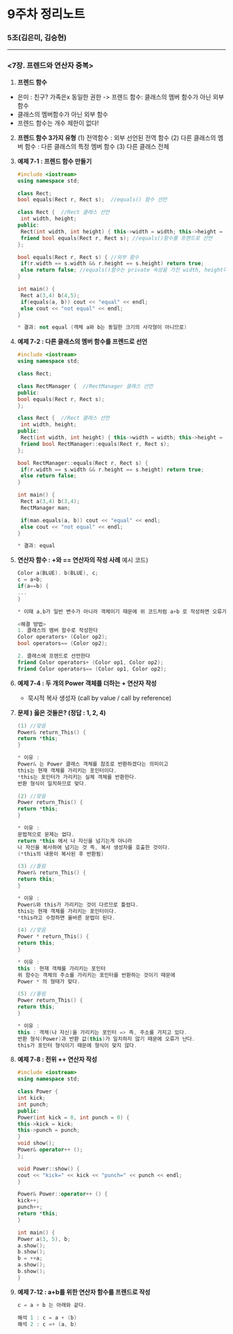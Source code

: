 # 9주차 정리노트

### 5조(김은미, 김승현)

---

### <7장. 프렌드와 연산자 중복>

1. **프렌드 함수**
- 은미 : 친구? 가족은x 동일한 권한 -> 프렌드 함수: 클래스의 멤버 함수가 아닌 외부 함수
- 클래스의 멤버함수가 아닌 외부 함수
- 프렌드 함수는 개수 제한이 없다!

2. **프렌드 함수 3가지 유형**
(1) 전역함수 : 외부 선언된 전역 함수
(2) 다른 클래스의 멤버 함수 : 다른 클래스의 특정 멤버 함수
(3) 다른 클래스 전체

3. **예제 7-1 : 프렌드 함수 만들기**
    
    ```cpp
    #include <iostream>
    using namespace std;
    
    class Rect;
    bool equals(Rect r, Rect s);  //equals() 함수 선언
    
    class Rect {  //Rect 클래스 선언
     int width, height;
    public:
     Rect(int width, int height) { this->width = width; this->height = height; }
     friend bool equals(Rect r, Rect s); //equals()함수를 프렌드로 선언
    };
    
    bool equals(Rect r, Rect s) { //외부 함수
     if(r.width == s.width && r.height == s.height) return true;
     else return false; //equals()함수는 private 속성을 가진 width, height에 접근 가능
    }
    
    int main() {
     Rect a(3,4) b(4,5);
     if(equals(a, b)) cout << "equal" << endl;
     else cout << "not equal" << endl;
    }
    
    * 결과: not equal (객체 a와 b는 동일한 크기의 사각형이 아니므로)
    ```
    

4. **예제 7-2 : 다른 클래스의 멤버 함수를 프렌드로 선언**
    
    ```cpp
    #include <iostream>
    using namespace std;
    
    class Rect;
    
    class RectManager {  //RectManager 클래스 선언
    public:
    bool equals(Rect r, Rect s); 
    }; 
    
    class Rect {  //Rect 클래스 선언
     int width, height;
    public:
     Rect(int width, int height) { this->width = width; this->height = height; }
     friend bool RectManager::equals(Rect r, Rect s); 
    };
    
    bool RectManager::equals(Rect r, Rect s) { 
     if(r.width == s.width && r.height == s.height) return true;
     else return false;
    }
    
    int main() {
     Rect a(3,4) b(3,4);
     RectManager man;
    
     if(man.equals(a, b)) cout << "equal" << endl;
     else cout << "not equal" << endl;
    }
    
    * 결과: equal
    ```
    

5. **연산자 함수 : +와 == 연산자의 작성 사례**
예시 코드)
    
    ```cpp
    Color a(BLUE). b(BLUE), c;
    c = a+b;
    if(a==b) {
    ...
    }
    
    * 이때 a,b가 일반 변수가 아니라 객체이기 때문에 위 코드처럼 a+b 로 작성하면 오류가 난다.
    
    <해결 방법>
    1. 클래스의 멤버 함수로 작성한다
    Color operators+ (Color op2);
    bool operators== (Color op2);
    
    2. 클래스에 프렌드로 선언한다
    friend Color operators+ (Color op1, Color op2);
    friend Color operators== (Color op1, Color op2);
    ```
    

6. **예제 7-4 : 두 개의 Power 객체를 더하는 + 연산자 작성**
    - 묵시적 복사 생성자
    (call by value / call by reference)

7. **문제 ) 옳은 것들은?  (정답 : 1, 2, 4)**

    
    ```cpp
    (1) //맞음
    Power& return_This() {
    return *this;
    }
    
    * 이유 :
    Power& 는 Power 클래스 객체를 참조로 반환하겠다는 의미이고
    this는 현재 객체를 가리키는 포인터이다. 
    *this는 포인터가 가리키는 실체 객체를 반환한다.
    반환 형식이 일치하므로 맞다.
    
    (2) //맞음
    Power return_This() {
    return *this;
    }
    
    * 이유 :
    문법적으로 문제는 없다.
    return *this 에서 나 자신을 넘기는게 아니라 
    나 자신을 복사하여 넘기는 것 즉, 복사 생성자를 호출한 것이다.
    (*this의 내용이 복사된 후 반환됨)
    
    (3) //틀림
    Power& return_This() {
    return this;
    }
    
    * 이유 :
    Power&와 this가 가리키는 것이 다르므로 틀렸다.
    this는 현재 객체를 가리키는 포인터이다. 
    *this라고 수정하면 올바른 문법이 된다.
    
    (4) //맞음
    Power * return_This() {
    return this;
    }
    
    * 이유 :
    this : 현재 객체를 가리키는 포인터
    위 함수는 객체의 주소를 가리키는 포인터를 반환하는 것이기 때문에
    Power * 의 형태가 맞다. 
    
    (5) //틀림
    Power return_This() {
    return this;
    }
    
    * 이유 :
    this : 객체(나 자신)을 가리키는 포인터 => 즉, 주소를 가지고 있다.
    반환 형식(Power)과 반환 값(this)가 일치하지 않기 때문에 오류가 난다.
    this가 포인터 형식이기 때문에 형식이 맞지 않다.
    ```
    

8. **예제 7-8 : 전위 ++ 연산자 작성**
    
    ```cpp
    #include <iostream>
    using namespace std;
    
    class Power {
    int kick;
    int punch;
    public:
    Power(int kick = 0, int punch = 0) {
    this->kick = kick;
    this->punch = punch;
    }
    void show();
    Power& operator++ ();
    };
    
    void Power::show() {
    cout << "kick=" << kick << "punch=" << punch << endl;
    }
    
    Power& Power::operator++ () {
    kick++;
    punch++;
    return *this;
    }
    
    int main() {
    Power a(3, 5), b;
    a.show();
    b.show();
    b = ++a;
    a.show();
    b.show();
    }
    ```
    

9. **예제 7-12 : a+b를 위한 연산자 함수를 프렌드로 작성**
    
    ```cpp
    c = a + b 는 아래와 같다.
    
    해석 1 : c = a + (b)
    해석 2 : c =+ (a, b)
    ```
